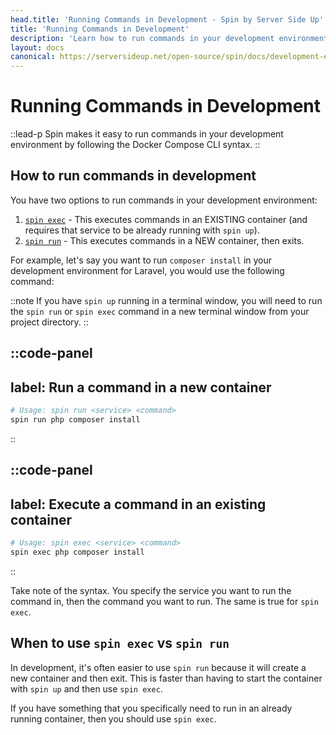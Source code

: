 ```yaml
---
head.title: 'Running Commands in Development - Spin by Server Side Up'
title: 'Running Commands in Development'
description: 'Learn how to run commands in your development environment with Spin.'
layout: docs
canonical: https://serversideup.net/open-source/spin/docs/development-environment/running-commands-in-development
---
```


# Running Commands in Development
::lead-p
Spin makes it easy to run commands in your development environment by following the Docker Compose CLI syntax.
::

## How to run commands in development
You have two options to run commands in your development environment:

1. [`spin exec`](/docs/command-reference/exec) - This executes commands in an EXISTING container (and requires that service to be already running with `spin up`).
2. [`spin run`](/docs/command-reference/run) - This executes commands in a NEW container, then exits.

For example, let's say you want to run `composer install` in your development environment for Laravel, you would use the following command:

::note
If you have `spin up` running in a terminal window, you will need to run the `spin run` or `spin exec` command in a new terminal window from your project directory.
::

::code-panel
---
label: Run a command in a new container
---
```bash
# Usage: spin run <service> <command>
spin run php composer install
```
::

::code-panel
---
label: Execute a command in an existing container
---
```bash
# Usage: spin exec <service> <command>
spin exec php composer install
```
::

Take note of the syntax. You specify the service you want to run the command in, then the command you want to run. The same is true for `spin exec`.

## When to use `spin exec` vs `spin run`
In development, it's often easier to use `spin run` because it will create a new container and then exit. This is faster than having to start the container with `spin up` and then use `spin exec`.

If you have something that you specifically need to run in an already running container, then you should use `spin exec`.